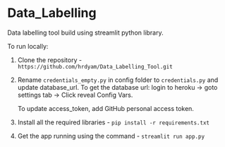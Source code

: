 # Data_Labelling

Data labelling tool build using streamlit python library.

To run locally:

1. Clone the repository - `https://github.com/hrdyam/Data_Labelling_Tool.git`

2. Rename `credentials_empty.py` in config folder to `credentials.py` and update database_url. 
   To get the database url: login to heroku -> goto settings tab  -> Click reveal Config Vars.
   
   To update access_token, add GitHub personal access token.

3. Install all the required libraries - `pip install -r requirements.txt`

4. Get the app running using the command -  `streamlit run app.py`
